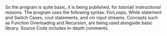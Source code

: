 So the program is quite basic, it is being published, for tutorial/ instructional reasons. The program uses the following syntax: ForLoops, While statement and Switch Cases, cout statements, and cin input streams.
Concepts such as Function Overloading and Recursion, are being used alongside basic library.
Source Code includes in-depth comments.
